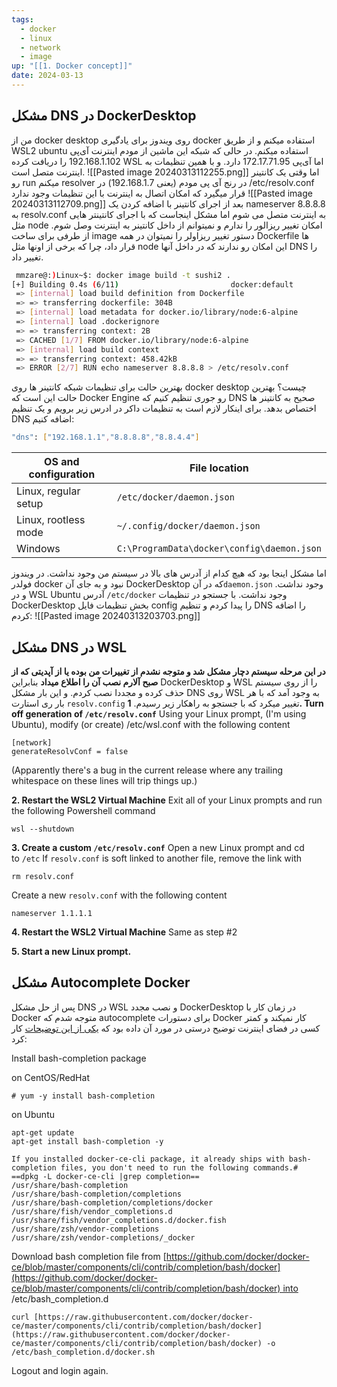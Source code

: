 ```yaml
---
tags:
  - docker
  - linux
  - network
  - image
up: "[[1. Docker concept]]"
date: 2024-03-13
---
```

## مشکل DNS در DockerDesktop
من از docker desktop روی ویندوز برای یادگیری docker استفاده میکنم و از طریق WSL2 ubuntu استفاده میکنم.
در حالی که شبکه این ماشین از مودم اینترنت آی‌پی 192.168.1.102 را دریافت کرده WSL اما آی‌پی 172.17.71.95 دارد. و با همین تنظیمات به اینترنت متصل است.
![[Pasted image 20240313112255.png]]
اما وقتی یک کانتینر رو run میکنم resolver در رنج آی پی مودم (یعنی 192.168.1.7) در /etc/resolv.conf قرار میگیرد که امکان اتصال به اینترنت با این تنظیمات وجود ندارد
![[Pasted image 20240313112709.png]]
بعد از اجرای کانتینر با اضافه کردن یک nameserver 8.8.8.8 به resolv.conf به اینترنت متصل می شوم
اما مشکل اینجاست که با اجرای کانتینتر هایی مثل node امکان تغییر ریزالور را ندارم و نمیتوانم از داخل کانتینر به اینترنت وصل شوم. 
از طرفی برای ساخت image دستور تغییر ریزاولر را نمیتوان در همه Dockerfile ها قرار داد، چرا که برخی از اونها مثل node این امکان رو ندارند که در داخل آنها DNS را تغییر داد.
```bash
 mmzare@:)Linux~$: docker image build -t sushi2 .
[+] Building 0.4s (6/11)                         docker:default
 => [internal] load build definition from Dockerfile                   0.0s
 => => transferring dockerfile: 304B                                   0.0s
 => [internal] load metadata for docker.io/library/node:6-alpine       0.0s
 => [internal] load .dockerignore                                      0.0s
 => => transferring context: 2B                                        0.0s
 => CACHED [1/7] FROM docker.io/library/node:6-alpine                  0.0s
 => [internal] load build context                                      0.1s
 => => transferring context: 458.42kB                                  0.0s
 => ERROR [2/7] RUN echo nameserver 8.8.8.8 > /etc/resolv.conf
```
بهترین حالت برای تنظیمات شبکه کانتینر ها روی docker desktop چیست؟
بهترین حالت این است که Docker Engine رو جوری تنظیم کنیم که DNS صحیح به کانتینر ها اختصاص بدهد.
برای اینکار لازم است به تنظیمات داکر در ادرس زیر برویم و یک تنظیم DNS اضافه کنیم:
```bash
"dns": ["192.168.1.1","8.8.8.8","8.8.4.4"]
```

| OS and configuration | File location |
|---|---|
|Linux, regular setup|`/etc/docker/daemon.json`|
|Linux, rootless mode|`~/.config/docker/daemon.json`|
|Windows|`C:\ProgramData\docker\config\daemon.json`|

اما مشکل اینجا بود که هیچ کدام از آدرس های بالا در سیستم من وجود نداشت.
در ویندوز فولدر docker نبود و به جای آن DockerDesktop که در آن`daemon.json` وجود نداشت.
و در WSL Ubuntu آدرس `/etc/docker` وجود نداشت.
با جستجو در تنظیمات DockerDesktop بخش تنظیمات فایل config را پیدا کردم و تنظیم  DNS را اضافه کردم:
![[Pasted image 20240313203703.png]]

## مشکل DNS در WSL
**در این مرحله سیستم دچار مشکل شد و متوجه نشدم از تغییرات من بوده یا از آپدیتی که از صبح آلارم نصب آن را اطلاع میداد**
بنابراین DockerDesktop و WSL را از روی سیستم حذف کرده و مجددا نصب کردم.
و این بار مشکل DNS روی WSL به وجود آمد که با هر بار ری استارت `resolv.config` تغییر میکرد که با جستجو به راهکار زیر رسیدم.
**1. Turn off generation of `/etc/resolv.conf`**
Using your Linux prompt, (I'm using Ubuntu), modify (or create) /etc/wsl.conf with the following content
```
[network]
generateResolvConf = false
```
(Apparently there's a bug in the current release where any trailing whitespace on these lines will trip things up.)

**2. Restart the WSL2 Virtual Machine**
Exit all of your Linux prompts and run the following Powershell command
```
wsl --shutdown
```

**3. Create a custom `/etc/resolv.conf`**
Open a new Linux prompt and cd to `/etc`
If `resolv.conf` is soft linked to another file, remove the link with
```
rm resolv.conf
```
Create a new `resolv.conf` with the following content
```
nameserver 1.1.1.1
```

**4. Restart the WSL2 Virtual Machine**
Same as step #2

**5. Start a new Linux prompt.**

## مشکل Autocomplete Docker
پس از حل مشکل DNS در WSL و نصب مجدد DockerDesktop در زمان کار با Docker متوجه شدم که autocomplete برای دستورات Docker کار نمیکند و کمتر کسی در فضای اینترنت توضیح درستی در مورد آن داده بود که [یکی از این توضیحات](https://ismailyenigul.medium.com/enable-docker-command-line-auto-completion-in-bash-on-centos-ubuntu-5f1ac999a8a6) کار کرد:

Install bash-completion package

on CentOS/RedHat
```
# yum -y install bash-completion
```

on Ubuntu
```
apt-get update  
apt-get install bash-completion -y
```

```
If you installed docker-ce-cli package, it already ships with bash-completion files, you don't need to run the following commands.# ==dpkg -L docker-ce-cli |grep completion==  
/usr/share/bash-completion  
/usr/share/bash-completion/completions  
/usr/share/bash-completion/completions/docker  
/usr/share/fish/vendor_completions.d  
/usr/share/fish/vendor_completions.d/docker.fish  
/usr/share/zsh/vendor-completions  
/usr/share/zsh/vendor-completions/_docker
```

Download bash completion file from [https://github.com/docker/docker-ce/blob/master/components/cli/contrib/completion/bash/docker](https://github.com/docker/docker-ce/blob/master/components/cli/contrib/completion/bash/docker) into /etc/bash_completion.d
```
curl [https://raw.githubusercontent.com/docker/docker-ce/master/components/cli/contrib/completion/bash/docker](https://raw.githubusercontent.com/docker/docker-ce/master/components/cli/contrib/completion/bash/docker) -o /etc/bash_completion.d/docker.sh
```

Logout and login again.